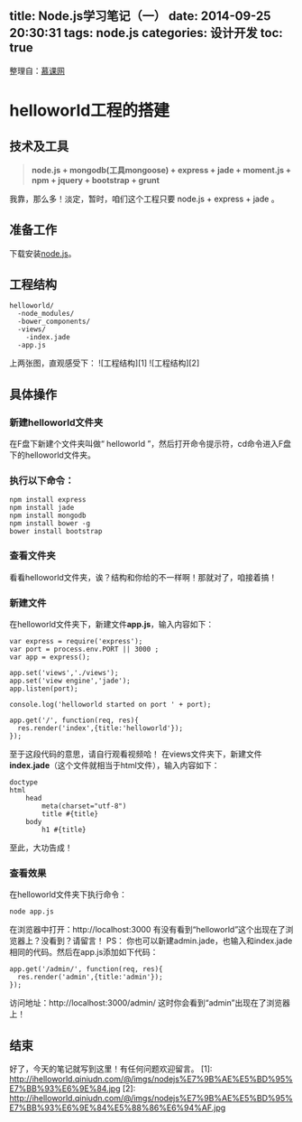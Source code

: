 title: Node.js学习笔记（一）
date: 2014-09-25 20:30:31
tags: node.js
categories: 设计开发
toc: true
---

整理自：[慕课网](http://www.imooc.com/learn/75)
# helloworld工程的搭建

## 技术及工具
> **node.js + mongodb(工具mongoose) + express + jade + moment.js + npm + jquery + bootstrap + grunt**

我靠，那么多！淡定，暂时，咱们这个工程只要 node.js + express + jade 。
## 准备工作
下载安装[node.js](http://nodejs.org/)。
## 工程结构
```
helloworld/
  -node_modules/
  -bower_components/
  -views/
    -index.jade
  -app.js
```
上两张图，直观感受下：
![工程结构][1]
![工程结构][2]
<!--more-->
## 具体操作
### 新建helloworld文件夹
在F盘下新建个文件夹叫做“ helloworld ”，然后打开命令提示符，cd命令进入F盘下的helloworld文件夹。
### 执行以下命令：
```
npm install express
npm install jade
npm install mongodb
npm install bower -g
bower install bootstrap
```
### 查看文件夹
看看helloworld文件夹，诶？结构和你给的不一样啊！那就对了，咱接着搞！

### 新建文件
在helloworld文件夹下，新建文件**app.js**，输入内容如下：
```
var express = require('express');
var port = process.env.PORT || 3000 ;
var app = express();

app.set('views','./views');
app.set('view engine','jade');
app.listen(port);

console.log('helloworld started on port ' + port);

app.get('/', function(req, res){
  res.render('index',{title:'helloworld'});
});
```
至于这段代码的意思，请自行观看视频哈！
在views文件夹下，新建文件**index.jade**（这个文件就相当于html文件），输入内容如下：
```
doctype
html
	head
		meta(charset="utf-8")
		title #{title}
	body
		h1 #{title}
```
至此，大功告成！
### 查看效果
在helloworld文件夹下执行命令：
```
node app.js
```
在浏览器中打开：http://localhost:3000
有没有看到“helloworld”这个出现在了浏览器上？没看到？请留言！
PS：
你也可以新建admin.jade，也输入和index.jade相同的代码。然后在app.js添加如下代码：
```
app.get('/admin/', function(req, res){
  res.render('admin',{title:'admin'});
});
```
访问地址：http://localhost:3000/admin/
这时你会看到“admin”出现在了浏览器上！

## 结束
好了，今天的笔记就写到这里！有任何问题欢迎留言。
  [1]: http://ihelloworld.qiniudn.com/@/imgs/nodejs%E7%9B%AE%E5%BD%95%E7%BB%93%E6%9E%84.jpg
  [2]: http://ihelloworld.qiniudn.com/@/imgs/nodejs%E7%9B%AE%E5%BD%95%E7%BB%93%E6%9E%84%E5%88%86%E6%94%AF.jpg
